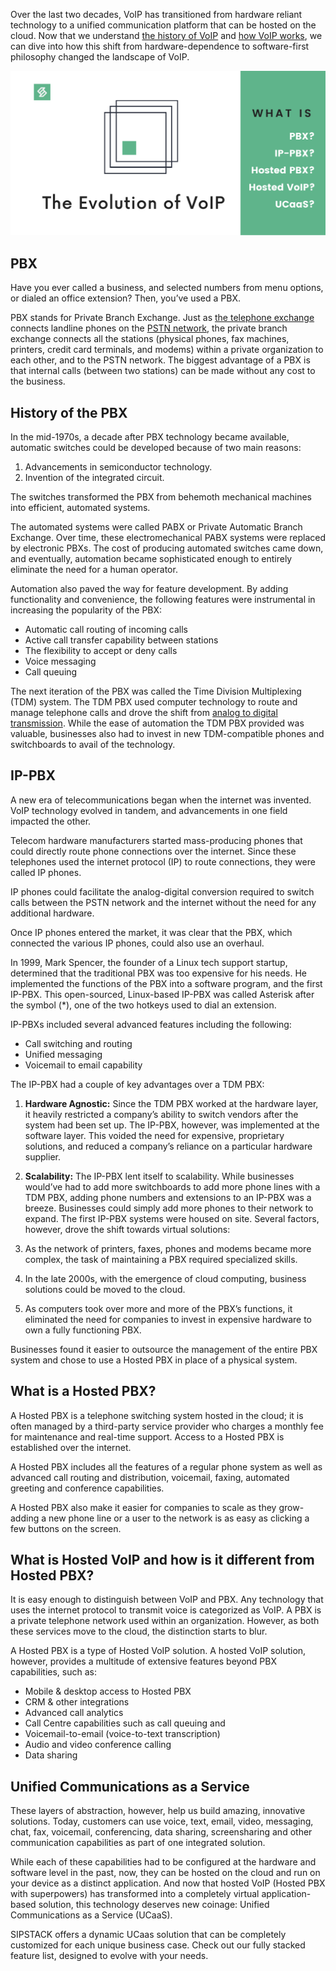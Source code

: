 Over the last two decades, VoIP has transitioned from hardware reliant technology to a unified communication platform that can be hosted on the cloud. Now that we understand [the history of VoIP](http://sipstack.com/resources/blog/the-history-of-voip) and [how VoIP works](http://sipstack.com/resources/blog/voip-technology-explaned), we can dive into how this shift from hardware-dependence to software-first philosophy changed the landscape of VoIP.

![Voip](./voip.png)

## PBX
Have you ever called a business, and selected numbers from menu options, or dialed an office extension? Then, you’ve used a PBX.

PBX stands for Private Branch Exchange. Just as [the telephone exchange](http://sipstack.com/resources/blog/telephone-technology-explaned) connects landline phones on the [PSTN network](http://sipstack.com/resources/blog/telephone-technology-explaned), the private branch exchange connects all the stations (physical phones, fax machines, printers, credit card terminals, and modems) within a private organization to each other, and to the PSTN network. The biggest advantage of a PBX is that internal calls (between two stations) can be made without any cost to the business.

## History of the PBX
In the mid-1970s, a decade after PBX technology became available, automatic switches could be developed because of two main reasons:

1. Advancements in semiconductor technology.
2. Invention of the integrated circuit.

The switches transformed the PBX from behemoth mechanical machines into efficient, automated systems.

The automated systems were called PABX or Private Automatic Branch Exchange. Over time, these electromechanical PABX systems were replaced by electronic PBXs. The cost of producing automated switches came down, and eventually, automation became sophisticated enough to entirely eliminate the need for a human operator.

Automation also paved the way for feature development. By adding functionality and convenience, the following features were instrumental in increasing the popularity of the PBX:

- Automatic call routing of incoming calls
- Active call transfer capability between stations
- The flexibility to accept or deny calls
- Voice messaging
- Call queuing

The next iteration of the PBX was called the Time Division Multiplexing (TDM) system. The TDM PBX used computer technology to route and manage telephone calls and drove the shift from [analog to digital transmission](http://sipstack.com/resources/blog/voip-technology-explaned). While the ease of automation the TDM PBX provided was valuable, businesses also had to invest in new TDM-compatible phones and switchboards to avail of the technology.

## IP-PBX
A new era of telecommunications began when the internet was invented. VoIP technology evolved in tandem, and advancements in one field impacted the other.

Telecom hardware manufacturers started mass-producing phones that could directly route phone connections over the internet. Since these telephones used the internet protocol (IP) to route connections, they were called IP phones.

IP phones could facilitate the analog-digital conversion required to switch calls between the PSTN network and the internet without the need for any additional hardware.

Once IP phones entered the market, it was clear that the PBX, which connected the various IP phones, could also use an overhaul.

In 1999, Mark Spencer, the founder of a Linux tech support startup, determined that the traditional PBX was too expensive for his needs. He implemented the functions of the PBX into a software program, and the first IP-PBX. This open-sourced, Linux-based IP-PBX was called Asterisk after the symbol (*), one of the two hotkeys used to dial an extension.

IP-PBXs included several advanced features including the following:

- Call switching and routing
- Unified messaging
- Voicemail to email capability

The IP-PBX had a couple of key advantages over a TDM PBX:

1. **Hardware Agnostic:** Since the TDM PBX worked at the hardware layer, it heavily restricted a company’s ability to switch vendors after the system had been set up. The IP-PBX, however, was implemented at the software layer. This voided the need for expensive, proprietary solutions, and reduced a company’s reliance on a particular hardware supplier.
2. **Scalability:** The IP-PBX lent itself to scalability. While businesses would’ve had to add more switchboards to add more phone lines with a TDM PBX, adding phone numbers and extensions to an IP-PBX was a breeze. Businesses could simply add more phones to their network to expand.
The first IP-PBX systems were housed on site. Several factors, however, drove the shift towards virtual solutions:

1. As the network of printers, faxes, phones and modems became more complex, the task of maintaining a PBX required specialized skills.
2. In the late 2000s, with the emergence of cloud computing, business solutions could be moved to the cloud.
3. As computers took over more and more of the PBX’s functions, it eliminated the need for companies to invest in expensive hardware to own a fully functioning PBX.

Businesses found it easier to outsource the management of the entire PBX system and chose to use a Hosted PBX in place of a physical system.

## What is a Hosted PBX?
A Hosted PBX is a telephone switching system hosted in the cloud; it is often managed by a third-party service provider who charges a monthly fee for maintenance and real-time support. Access to a Hosted PBX is established over the internet.

A Hosted PBX includes all the features of a regular phone system as well as advanced call routing and distribution, voicemail, faxing, automated greeting and conference capabilities.

A Hosted PBX also make it easier for companies to scale as they grow- adding a new phone line or a user to the network is as easy as clicking a few buttons on the screen.

## What is Hosted VoIP and how is it different from Hosted PBX?
It is easy enough to distinguish between VoIP and PBX. Any technology that uses the internet protocol to transmit voice is categorized as VoIP. A PBX is a private telephone network used within an organization. However, as both these services move to the cloud, the distinction starts to blur.

A Hosted PBX is a type of Hosted VoIP solution. A hosted VoIP solution, however, provides a multitude of extensive features beyond PBX capabilities, such as:

- Mobile & desktop access to Hosted PBX
- CRM & other integrations
- Advanced call analytics
- Call Centre capabilities such as call queuing and
- Voicemail-to-email (voice-to-text transcription)
- Audio and video conference calling
- Data sharing
## Unified Communications as a Service
These layers of abstraction, however, help us build amazing, innovative solutions. Today, customers can use voice, text, email, video, messaging, chat, fax, voicemail, conferencing, data sharing, screensharing and other communication capabilities as part of one integrated solution.

While each of these capabilities had to be configured at the hardware and software level in the past, now, they can be hosted on the cloud and run on your device as a distinct application. And now that hosted VoIP (Hosted PBX with superpowers) has transformed into a completely virtual application-based solution, this technology deserves new coinage: Unified Communications as a Service (UCaaS).

SIPSTACK offers a dynamic UCaas solution that can be completely customized for each unique business case. Check out our fully stacked feature list, designed to evolve with your needs.

